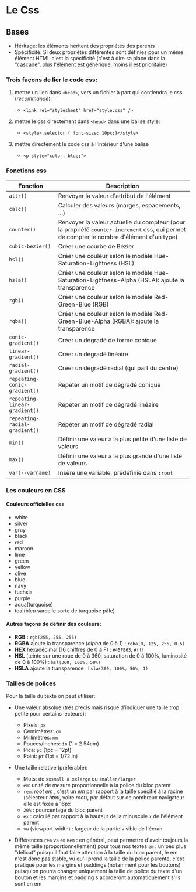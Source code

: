 # Le Css

## Bases
- Héritage: les éléments héritent des propriétés des parents
- Spécificité: Si deux propriétés différentes sont définies pour un même élément HTML c'est la spécificité (c'est à dire sa place dans la "cascade", plus l'élément est générique, moins il est prioritaire)

### Trois façons de lier le code css:
1. mettre un lien dans ``<head>``, vers un fichier à part qui contiendra le css (*recommandé*):
	- ``<link rel="stylesheet" href="style.css" />``

2. mettre le css directement dans ``<head>`` dans une balise style:
	- ``<style>.selector { font-size: 10px;}</style>``

3. mettre directement le code css à l'intérieur d'une balise 
	- ``<p style="color: blue;">``

### Fonctions css
| Fonction | Description |
|-----------|-------------|
| ``attr()`` | Renvoyer la valeur d'attribut de l'élément |
| ``calc()`` | Calculer des valeurs (marges, espacements, ...) |
| ``counter()`` | Renvoyer la valeur actuelle du compteur (pour la propriété ``counter-increment`` css, qui permet de compter le nombre d'élément d'un type) |
| ``cubic-bezier()`` | Créer une courbe de Bézier |
| ``hsl()`` | Créer une couleur selon le modèle Hue-Saturation-Lightness (HSL) |
| ``hsla()`` | Créer une couleur selon le modèle Hue-Saturation-Lightness-Alpha (HSLA): ajoute la transparence | 
| ``rgb()`` | Créer une couleur selon le modèle Red-Green-Blue (RGB) | 
| ``rgba()`` | Créer une couleur selon le modèle Red-Green-Blue-Alpha (RGBA): ajoute la transparence | 
| ``conic-gradient()`` | Créer un dégradé de forme conique |
| ``linear-gradient()`` | Créer un dégradé linéaire |
| ``radial-gradient()`` | Créer un dégradé radial (qui part du centre) |
| ``repeating-conic-gradient()`` | Répéter un motif de dégradé conique |	
| ``repeating-linear-gradient()`` | Répéter un motif de dégradé linéaire |
| ``repeating-radial-gradient()`` | Répéter un motif de dégradé radial |
| ``min()`` | Définir une valeur à la plus petite d'une liste de valeurs |
| ``max()`` | Définir une valeur à la plus grande d'une liste de valeurs |
| ``var(--varname)`` | Insère une variable, prédéfinie dans ``:root`` |


### Les couleurs en CSS
#### Couleurs officielles css
- white
- silver
- gray
- black
- red
- maroon
- lime
- green
- yellow
- olive
- blue
- navy
- fuchsia
- purple
- aqua(turquoise)
- teal(bleu sarcelle sorte de turquoise pâle)

#### Autres façons de définir des couleurs:
- **RGB** : ``rgb(255, 255, 255)``
- **RGBA** ajoute la transparence (*alpha* de 0 à 1) : ``rgba(0, 125, 255, 0.5)``
- **HEX** hexadécimal (16 chiffres de 0 à F) : ``#45FE63``, ``#fff``
- **HSL** (teinte sur une roue de 0 à 360, saturation de 0 à 100%, luminosité de 0 à 100%) : ``hsl(360, 100%, 50%)``
- **HSLA** ajoute la transparence : ``hsla(360, 100%, 50%, 1)``   


### Tailles de polices
Pour la taille du texte on peut utiliser:
+ Une valeur absolue (très précis mais risque d'indiquer une taille trop petite pour certains lecteurs):
	- Pixels: ``px``
	- Centimètres: ``cm``
	- Millimètres: ``mm``
	- Pouces/Inches: ``in`` (1 = 2.54cm)
	- Pica: ``pc`` (1pc = 12pt)
	- Point: ``pt`` (1pt = 1/72 in)

+ Une taille relative (préférable):
	- Mots: de ``xxsmall à xxlarge`` ou ``smaller/larger``
	- ``em``: unité de mesure proportionnelle à la police du bloc parent 
	- ``rem``: *root em* , c'est un *em* par rapport à la taille spécifié à la racine (sélecteur *html*, voire *root*), par défaut sur de nombreux navigateur elle est fixée à 16px
	- ``20%`` : pourcentage du bloc parent
	- ``ex`` : calculé par rapport à la hauteur de la minuscule ``x`` de l'élément parent
	- ``vw`` (viewport-width) : largeur de la partie visible de l'écran

+ Différences ``rem`` vs ``em``
``Rem`` : en général, peut permettre d'avoir toujours la même taille (proportionnellement) pour tous nos textes
``em`` : un peu plus "délicat" puisqu'il faut faire attention à la taille du bloc parent, le em n'est donc pas stable, vu qu'il prend la taille de la police parente, c'est pratique pour les margins et paddings (notamment pour les boutons) puisqu'on pourra changer uniquement la taille de police du texte d'un bouton et les margins et padding s'acorderont automatiquement s'ils sont en em
